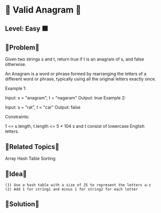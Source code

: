 # 🔴 Valid Anagram 🔴

## Level: Easy 🟩

🔹Problem🔹
---------------------------------------------------------------------------------
Given two strings s and t, return true if t is an anagram of s, and false otherwise.

An Anagram is a word or phrase formed by rearranging the letters of a different word or phrase, typically using all the original letters exactly once.

 

Example 1:

Input: s = "anagram", t = "nagaram"
Output: true
Example 2:

Input: s = "rat", t = "car"
Output: false
 

Constraints:

1 <= s.length, t.length <= 5 * 104
s and t consist of lowercase English letters.



🔹Related Topics🔹
---------------------------------------------------------------------------------
Array
Hash Table
Sorting

🔹Idea🔹
---------------------------------------------------------------------------------
    (1) Use a hash table with a size of 25 to represent the letters a-z
    (2) Add 1 for string1 and minus 1 for string2 for each letter

🔹Solution🔹
---------------------------------------------------------------------------------
